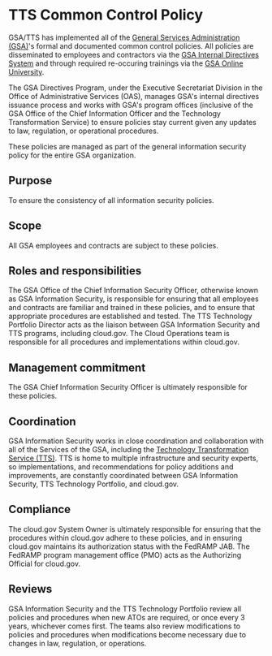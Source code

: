 # TTS Common Control Policy

GSA/TTS has implemented all of the [General Services Administration (GSA)](http://www.gsa.gov)'s formal and documented common control policies. All policies are disseminated to employees and contractors via the [GSA Internal Directives System](https://www.gsa.gov/directives-library) and through required re-occuring trainings via the [GSA Online University](https://gsaolu.gsa.gov).

The GSA Directives Program, under the Executive Secretariat Division in the Office of Administrative Services (OAS), manages GSA's internal directives issuance process and works with GSA's program offices (inclusive of the GSA Office of the Chief Information Officer and the Technology Transformation Service) to ensure policies stay current given any updates to law, regulation, or operational procedures.

These policies are managed as part of the general information security policy for the entire GSA organization.

## Purpose

To ensure the consistency of all information security policies.

## Scope

All GSA employees and contracts are subject to these policies.

## Roles and responsibilities

The GSA Office of the Chief Information Security Officer, otherwise known as GSA Information Security, is responsible for ensuring that all employees and contracts are familiar and trained in these policies, and to ensure that appropriate procedures are established and tested. The TTS Technology Portfolio Director acts as the liaison between GSA Information Security and TTS programs, including cloud.gov. The Cloud Operations team is responsible for all procedures and implementations within cloud.gov.

## Management commitment

The GSA Chief Information Security Officer is ultimately responsible for these policies.

## Coordination

GSA Information Security works in close coordination and collaboration with all of the Services of the GSA, including the [Technology Transformation Service (TTS)](https://www.gsa.gov/tts). TTS is home to multiple infrastructure and security experts, so implementations, and recommendations for policy additions and improvements, are constantly coordinated between GSA Information Security, TTS Technology Portfolio, and cloud.gov.

## Compliance

The cloud.gov System Owner is ultimately responsible for ensuring that the procedures within cloud.gov adhere to these policies, and in ensuring cloud.gov maintains its authorization status with the FedRAMP JAB. The FedRAMP program management office (PMO) acts as the Authorizing Official for cloud.gov.

## Reviews

GSA Information Security and the TTS Technology Portfolio review all policies and procedures when new ATOs are required, or once every 3 years, whichever comes first. The teams also review modifications to policies and procedures when modifications become necessary due to changes in law, regulation, or operations.
